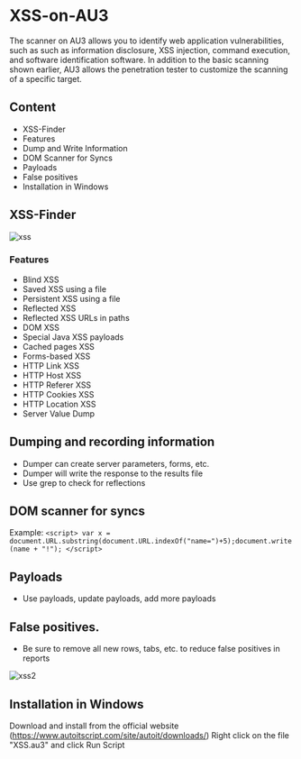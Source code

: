 # XSS-on-AU3
The scanner on AU3 allows you to identify web application vulnerabilities, such as such as information disclosure, XSS injection, command execution, and software identification software. In addition to the basic scanning shown earlier, AU3 allows the penetration tester to customize the scanning of a specific target.

## Content
* XSS-Finder
* Features
* Dump and Write Information
* DOM Scanner for Syncs
* Payloads
* False positives
* Installation in Windows

## XSS-Finder
![xss](https://user-images.githubusercontent.com/126814634/222519937-b23fd59a-4353-47ad-b90a-eafdc1019b18.jpg)

### Features
* Blind XSS
* Saved XSS using a file
* Persistent XSS using a file
* Reflected XSS
* Reflected XSS URLs in paths
* DOM XSS
* Special Java XSS payloads
* Cached pages XSS
* Forms-based XSS
* HTTP Link XSS
* HTTP Host XSS
* HTTP Referer XSS
* HTTP Cookies XSS
* HTTP Location XSS
* Server Value Dump

## Dumping and recording information
* Dumper can create server parameters, forms, etc.
* Dumper will write the response to the results file
* Use grep to check for reflections

## DOM scanner for syncs
Example:
` <script> var x = document.URL.substring(document.URL.indexOf("name=")+5);document.write(name + "!"); </script> `

## Payloads
* Use payloads, update payloads, add more payloads

## False positives.
* Be sure to remove all new rows, tabs, etc. to reduce false positives in reports

![xss2](https://user-images.githubusercontent.com/126814634/222521273-9170938f-87e5-4d2c-82b9-206fc3e73581.jpg)

## Installation in Windows
Download and install from the official website 
(https://www.autoitscript.com/site/autoit/downloads/) 
Right click on the file "XSS.au3" and click Run Script



